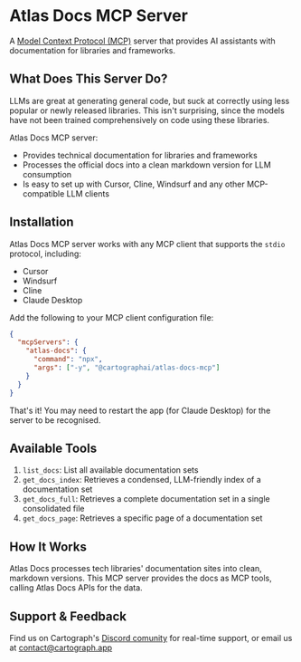 # Atlas Docs MCP Server

A [Model Context Protocol (MCP)](https://modelcontextprotocol.io/introduction) server that provides AI assistants with documentation for libraries and frameworks.

## What Does This Server Do?

LLMs are great at generating general code, but suck at correctly using less popular or newly released libraries. This isn't surprising, since the models have not been trained comprehensively on code using these libraries.

Atlas Docs MCP server:

- Provides technical documentation for libraries and frameworks
- Processes the official docs into a clean markdown version for LLM consumption
- Is easy to set up with Cursor, Cline, Windsurf and any other MCP-compatible LLM clients

## Installation

Atlas Docs MCP server works with any MCP client that supports the `stdio` protocol, including:

- Cursor
- Windsurf
- Cline
- Claude Desktop

Add the following to your MCP client configuration file:

```json
{
  "mcpServers": {
    "atlas-docs": {
      "command": "npx",
      "args": ["-y", "@cartographai/atlas-docs-mcp"]
    }
  }
}
```

That's it! You may need to restart the app (for Claude Desktop) for the server to be recognised.

## Available Tools

1. `list_docs`: List all available documentation sets
2. `get_docs_index`: Retrieves a condensed, LLM-friendly index of a documentation set
3. `get_docs_full`: Retrieves a complete documentation set in a single consolidated file
4. `get_docs_page`: Retrieves a specific page of a documentation set

## How It Works

Atlas Docs processes tech libraries' documentation sites into clean, markdown versions. This MCP server provides the docs as MCP tools, calling Atlas Docs APIs for the data.

## Support & Feedback

Find us on Cartograph's [Discord comunity]() for real-time support, or email us at [contact@cartograph.app](mailto:contact@cartograph.app)
